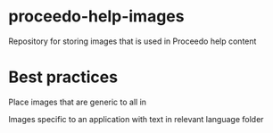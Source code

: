 # proceedo-help-images

Repository for storing images that is used in Proceedo help content



# Best practices 

Place images that are generic to all in 


Images specific to an application with text in relevant language folder



